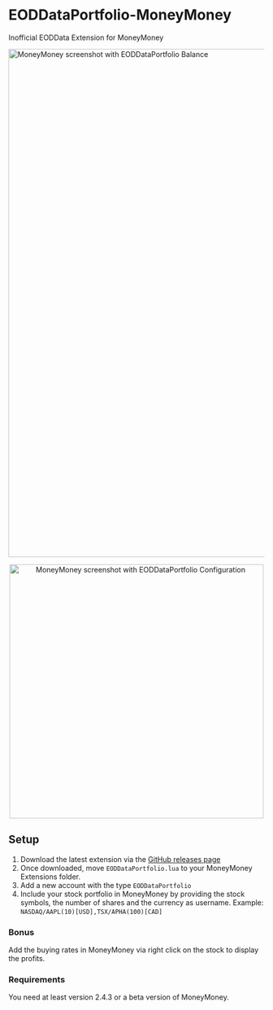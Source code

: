 # EODDataPortfolio-MoneyMoney
Inofficial EODData  Extension for MoneyMoney

<img src="EODDataPortfolio-screen.png" alt="MoneyMoney screenshot with EODDataPortfolio Balance" width="1000"/>
<p align="center">
  <img src="EODDataPortfolio-config.png" alt="MoneyMoney screenshot with EODDataPortfolio Configuration" width="500" align="middle"/>
</p>

## Setup

1. Download the latest extension via the [GitHub releases page](https://github.com/conradreisch/EODDataPortfolio-MoneyMoney/releases)
2. Once downloaded, move `EODDataPortfolio.lua` to your MoneyMoney Extensions folder.
3. Add a new account with the type `EODDataPortfolio`
4. Include your stock portfolio in MoneyMoney by providing the stock symbols, the number of shares and the currency as username. Example: `NASDAQ/AAPL(10)[USD],TSX/APHA(100)[CAD]`

### Bonus
Add the buying rates in MoneyMoney via right click on the stock to display the profits.

### Requirements
You need at least version 2.4.3 or a beta version of MoneyMoney.
